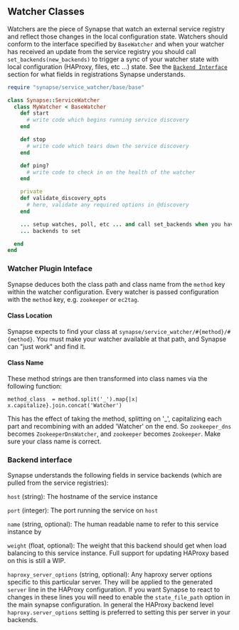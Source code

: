 ## Watcher Classes

Watchers are the piece of Synapse that watch an external service registry
and reflect those changes in the local configuration state. Watchers should
conform to the interface specified by `BaseWatcher` and when your watcher has
received an update from the service registry you should call
`set_backends(new_backends)` to trigger a sync of your watcher state with local
configuration (HAProxy, files, etc ...) state. See the
[`Backend Interface`](#backend_interface) section for what fields in
registrations Synapse understands.

```ruby
require "synapse/service_watcher/base/base"

class Synapse::ServiceWatcher
  class MyWatcher < BaseWatcher
    def start
      # write code which begins running service discovery
    end

    def stop
      # write code which tears down the service discovery
    end

    def ping?
      # write code to check in on the health of the watcher
    end

    private
    def validate_discovery_opts
      # here, validate any required options in @discovery
    end

    ... setup watches, poll, etc ... and call set_backends when you have new
    ... backends to set

  end
end
```

### Watcher Plugin Inteface
Synapse deduces both the class path and class name from the `method` key within
the watcher configuration.  Every watcher is passed configuration with the
`method` key, e.g. `zookeeper` or `ec2tag`.

#### Class Location
Synapse expects to find your class at `synapse/service_watcher/#{method}/#{method}`.
You must make your watcher available at that path, and Synapse can "just work" and
find it.

#### Class Name
These method strings are then transformed into class names via the following
function:

```
method_class  = method.split('_').map{|x| x.capitalize}.join.concat('Watcher')
```

This has the effect of taking the method, splitting on '_', capitalizing each
part and recombining with an added 'Watcher' on the end. So `zookeeper_dns`
becomes `ZookeeperDnsWatcher`, and `zookeeper` becomes `Zookeeper`. Make sure
your class name is correct.

<a name="backend_interface"/>

### Backend interface

Synapse understands the following fields in service backends (which are pulled
from the service registries):

`host` (string): The hostname of the service instance

`port` (integer): The port running the service on `host`

`name` (string, optional): The human readable name to refer to this service instance by

`weight` (float, optional): The weight that this backend should get when load
balancing to this service instance. Full support for updating HAProxy based on
this is still a WIP.

`haproxy_server_options` (string, optional): Any haproxy server options
specific to this particular server. They will be applied to the generated
`server` line in the HAProxy configuration. If you want Synapse to react to
changes in these lines you will need to enable the `state_file_path` option
in the main synapse configuration. In general the HAProxy backend level
`haproxy.server_options` setting is preferred to setting this per server
in your backends.

